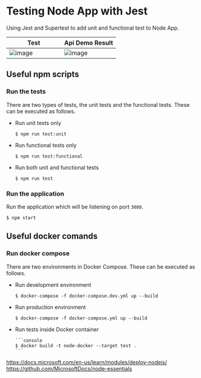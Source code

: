 # Testing Node App with Jest

Using Jest and Supertest to add unit and functional test to Node App.

| <div style="width:130px">Test</div>                                                                             | Api Demo Result                                                                                                 |
| --------------------------------------------------------------------------------------------------------------- | --------------------------------------------------------------------------------------------------------------- |
| ![image](https://user-images.githubusercontent.com/29106855/109544234-4fa71d80-7a95-11eb-8c93-57a01a0a35b4.png) | ![image](https://user-images.githubusercontent.com/29106855/124027580-a9264700-d9b8-11eb-9f30-0a200f99f8ff.png) |

## Useful npm scripts

### Run the tests

There are two types of tests, the unit tests and the functional tests. These can be executed as follows.

-   Run unit tests only

    ```console
    $ npm run test:unit
    ```

-   Run functional tests only

    ```console
    $ npm run test:functional
    ```

-   Run both unit and functional tests

    ```console
    $ npm run test
    ```

### Run the application

Run the application which will be listening on port `3000`.

```console
$ npm start
```

## Useful docker comands

### Run docker compose

There are two environments in Docker Compose. These can be executed as follows.

-   Run development environment

    ```console
    $ docker-compose -f docker-compose.dev.yml up --build
    ```

-   Run production environment

    ```console
    $ docker-compose -f docker-compose.yml up --build
    ```

-   Run tests inside Docker container

        ```console
        $ docker build -t node-docker --target test .
        ```

https://docs.microsoft.com/en-us/learn/modules/deploy-nodejs/
https://github.com/MicrosoftDocs/node-essentials
